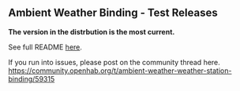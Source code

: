 ## Ambient Weather Binding - Test Releases

**The version in the distrbution is the most current.**

See full README [here](https://github.com/mhilbush/openhab2-addons/blob/ambient-weather-binding/bundles/org.openhab.binding.ambientweather/README.md).

If you run into issues, please post on the community thread here.
https://community.openhab.org/t/ambient-weather-weather-station-binding/59315
